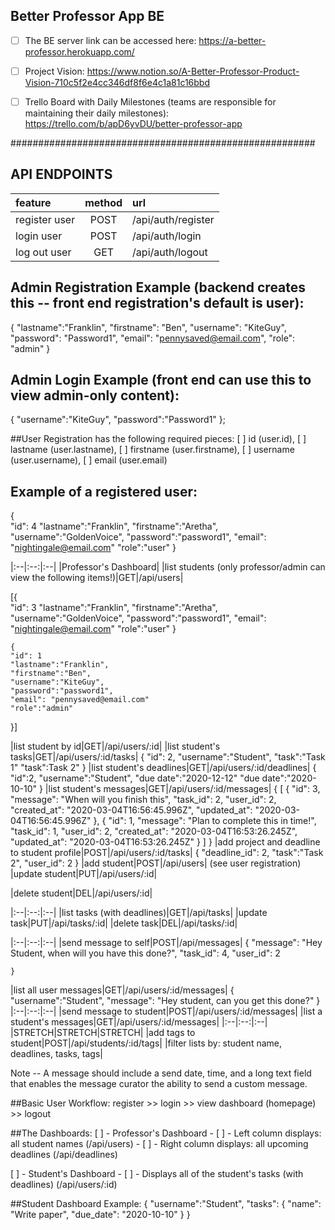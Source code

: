 ## Better Professor App BE 

- [ ] The BE server link can be accessed here: https://a-better-professor.herokuapp.com/

- [ ] Project Vision: https://www.notion.so/A-Better-Professor-Product-Vision-710c5f2e4cc346df8f6e4c1a81c16bbd

- [ ] Trello Board with Daily Milestones (teams are responsible for maintaining their daily milestones): https://trello.com/b/apD6yvDU/better-professor-app

#######################################################

## API ENDPOINTS ##
|feature|method|url|
|:--|:--:|:--|
|register user |POST|/api/auth/register|
|login user |POST|/api/auth/login|
|log out user |GET|/api/auth/logout|

## Admin Registration Example (backend creates this -- front end registration's default is user):

{
    "lastname":"Franklin",
    "firstname": "Ben",
    "username": "KiteGuy",
    "password": "Password1",
    "email": "pennysaved@email.com",
    "role": "admin"
}

## Admin Login Example (front end can use this to view admin-only content):
{
    "username":"KiteGuy",
    "password":"Password1"
};

##User Registration has the following required pieces:
[ ] id (user.id), 
[ ] lastname (user.lastname), 
[ ] firstname (user.firstname), 
[ ] username (user.username),
[ ] email (user.email)

## Example of a registered user:
{   
    "id": 4
	"lastname":"Franklin",
	"firstname":"Aretha",
	"username":"GoldenVoice",
	"password":"password1",
	"email": "nightingale@email.com"
    "role":"user"
}

|:--|:--:|:--|
|Professor's Dashboard|
|list students (only professor/admin can view the following items!)|GET|/api/users|

  [{   
    "id": 3
	"lastname":"Franklin",
	"firstname":"Aretha",
	"username":"GoldenVoice",
	"password":"password1",
	"email": "nightingale@email.com"
    "role":"user"
}

    {   
    "id": 1
	"lastname":"Franklin",
	"firstname":"Ben",
	"username":"KiteGuy",
	"password":"password1",
	"email": "pennysaved@email.com"
    "role":"admin"
}]

|list student by id|GET|/api/users/:id|
|list student's tasks|GET|/api/users/:id/tasks|
    {
        "id": 2,
        "username":"Student",
        "task":"Task 1"
        "task":Task 2"
    }
|list student's deadlines|GET|/api/users/:id/deadlines|
    {
        "id":2,
        "username":"Student",
        "due date":"2020-12-12"
        "due date":"2020-10-10"
    }
|list student's messages|GET|/api/users/:id/messages|
    {
        [
    {
        "id": 3,
        "message": "When will you finish this",
        "task_id": 2,
        "user_id": 2,
        "created_at": "2020-03-04T16:56:45.996Z",
        "updated_at": "2020-03-04T16:56:45.996Z"
    },
    {
        "id": 1,
        "message": "Plan to complete this in time!",
        "task_id": 1,
        "user_id": 2,
        "created_at": "2020-03-04T16:53:26.245Z",
        "updated_at": "2020-03-04T16:53:26.245Z"
    }
]
    }
|add project and deadline to student profile|POST|/api/users/:id/tasks|
    {
	"deadline_id": 2,
	"task":"Task 2",
	"user_id": 2
    }
|add student|POST|/api/users| (see user registration)
|update student|PUT|/api/users/:id|

|delete student|DEL|/api/users/:id|

|:--|:--:|:--|
|list tasks (with deadlines)|GET|/api/tasks|
|update task|PUT|/api/tasks/:id|
|delete task|DEL|/api/tasks/:id|

|:--|:--:|:--|
|send message to self|POST|/api/messages|
    {
	"message": "Hey Student, when will you have this done?",
	"task_id": 4,
	"user_id": 2

    }
|list all user messages|GET|/api/users/:id/messages|
    {
        "username":"Student",
        "message": "Hey student, can you get this done?"
    }
|:--|:--:|:--|
|send message to student|POST|/api/users/:id/messages|
|list a student's messages|GET|/api/users/:id/messages|
|:--|:--:|:--|
|STRETCH|STRETCH|STRETCH|
|add tags to student|POST|/api/students/:id/tags|
|filter lists by: student name, deadlines, tasks, tags|


Note -- A message should include a send date, time, and a long text field that enables the message curator the ability to send a custom message.


##Basic User Workflow: 
register >> login >> view dashboard (homepage) >> logout

##The Dashboards:
[ ] - Professor's Dashboard 
    - [ ] - Left column displays: all student names (/api/users)
    - [ ] - Right column displays: all upcoming deadlines (/api/deadlines)

[ ] - Student's Dashboard
    - [ ] - Displays all of the student's tasks (with deadlines) (/api/users/:id)

##Student Dashboard Example:
{
    "username":"Student",
    "tasks": {
        "name": "Write paper",
        "due_date": "2020-10-10"
    }
}
